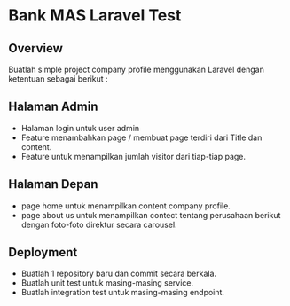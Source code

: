 
# Bank MAS Laravel Test


## Overview
Buatlah simple project company profile menggunakan Laravel dengan ketentuan sebagai berikut :


## Halaman Admin

- Halaman login untuk user admin
- Feature menambahkan page / membuat page terdiri dari Title dan content.
- Feature untuk menampilkan jumlah visitor dari tiap-tiap page.



## Halaman Depan
- page home untuk menampilkan content company profile.
- page about us untuk menampilkan contect tentang perusahaan berikut dengan foto-foto direktur secara carousel.
## Deployment

- Buatlah 1 repository baru dan commit secara berkala.
- Buatlah unit test untuk masing-masing service.
- Buatlah integration test untuk masing-masing endpoint.


